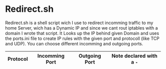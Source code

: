 # Redirect.sh
Redirect.sh is a shell script wich I use to redirect incomming traffic to my home Server, wich has a Dynamic IP and since we cant rout iptables with a domain I wrote that script.
It Looks up the IP behind given Domain and uses the ports.ini file to create IP rules with the given port and protocoll (like TCP and UDP). You can choose different incomming and outgoing ports.

| Protocol | Incomming Port | Outgoing Port | Note declared with a ```-``` |
| -------- | -------------- | ------------- | ---------------------------- |